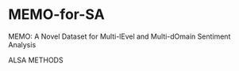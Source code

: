# MEMO-for-SA
MEMO: A Novel Dataset for Multi-lEvel and Multi-dOmain Sentiment Analysis

ALSA METHODS



